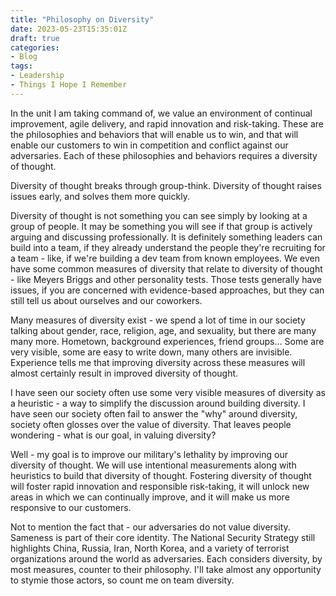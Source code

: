 ```yaml
---
title: "Philosophy on Diversity"
date: 2023-05-23T15:35:01Z
draft: true
categories:
- Blog
tags:
- Leadership
- Things I Hope I Remember
---
```


In the unit I am taking command of, we value an environment of continual improvement, agile delivery, and rapid innovation and risk-taking.  These are the philosophies and behaviors that will enable us to win, and that will enable our customers to win in competition and conflict against our adversaries.  Each of these philosophies and behaviors requires a diversity of thought.

Diversity of thought breaks through group-think.  Diversity of thought raises issues early, and solves them more quickly. 

Diversity of thought is not something you can see simply by looking at a group of people.  It may be something you will see if that group is actively arguing and discussing professionally.  It is definitely something leaders can build into a team, if they already understand the people they're recruiting for a team - like, if we're building a dev team from known employees.  We even have some common measures of diversity that relate to diversity of thought - like Meyers Briggs and other personality tests.  Those tests generally have issues, if you are concerned with evidence-based approaches, but they can still tell us about ourselves and our coworkers.

Many measures of diversity exist - we spend a lot of time in our society talking about gender, race, religion, age, and sexuality, but there are many many more.  Hometown, background experiences, friend groups...  Some are very visible, some are easy to write down, many others are invisible.  Experience tells me that improving diversity across these measures will almost certainly result in improved diversity of thought.

I have seen our society often use some very visible measures of diversity as a heuristic - a way to simplify the discussion around building diversity.  I have seen our society often fail to answer the "why" around diversity, society often glosses over the value of diversity.  That leaves people wondering - what is our goal, in valuing diversity?

Well - my goal is to improve our military's lethality by improving our diversity of thought.  We will use intentional measurements along with heuristics to build that diversity of thought.  Fostering diversity of thought will foster rapid innovation and responsible risk-taking, it will unlock new areas in which we can continually improve, and it will make us more responsive to our customers.

Not to mention the fact that - our adversaries do not value diversity.  Sameness is part of their core identity.  The National Security Strategy still highlights China, Russia, Iran, North Korea, and a variety of terrorist organizations around the world as adversaries.  Each considers diversity, by most measures, counter to their philosophy.  I'll take almost any opportunity to stymie those actors, so count me on team diversity.